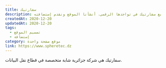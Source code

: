 ```yaml
---
title: سفارتيك
description: تعاونت يونيفارواب مع سفارتيك في تواجدها الرقمي. أنشأنا الموقع ونقدم إستضافته.
createdAt: 2020-12-20
updatedAt: 2020-12-20
tags:
  - تصميم الموقع
  - إستضافة
category: موقع صفحة واحدة
link: https://www.spheretec.dz
---
```


سفارتيك هي شركة جزائرية شابة متخصصة في قطاع نقل البيانات.
